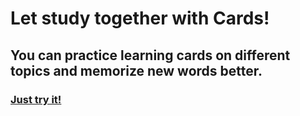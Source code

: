 # Let study together with Cards!

## You can practice learning cards on different topics and memorize new words better.

### [Just try it!](https://kauharenianastassia.github.io/Cards/)
